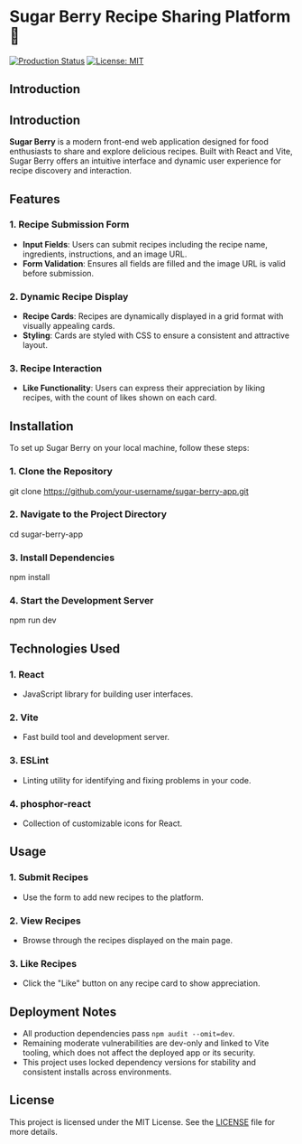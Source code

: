 # Sugar Berry Recipe Sharing Platform 🍓

[![Production Status](https://img.shields.io/badge/Production-Secure-brightgreen)]()
[![License: MIT](https://img.shields.io/badge/License-MIT-blue.svg)](LICENSE)

## Introduction

## Introduction

**Sugar Berry** is a modern front-end web application designed for food enthusiasts to share and explore delicious recipes. Built with React and Vite, Sugar Berry offers an intuitive interface and dynamic user experience for recipe discovery and interaction.

## Features

### 1. Recipe Submission Form

- **Input Fields**: Users can submit recipes including the recipe name, ingredients, instructions, and an image URL.
- **Form Validation**: Ensures all fields are filled and the image URL is valid before submission.

### 2. Dynamic Recipe Display

- **Recipe Cards**: Recipes are dynamically displayed in a grid format with visually appealing cards.
- **Styling**: Cards are styled with CSS to ensure a consistent and attractive layout.

### 3. Recipe Interaction

- **Like Functionality**: Users can express their appreciation by liking recipes, with the count of likes shown on each card.

## Installation

To set up Sugar Berry on your local machine, follow these steps:

### 1. Clone the Repository

git clone https://github.com/your-username/sugar-berry-app.git

### 2. Navigate to the Project Directory

cd sugar-berry-app

### 3. Install Dependencies

npm install

### 4. Start the Development Server

npm run dev

## Technologies Used

### 1. React

- JavaScript library for building user interfaces.

### 2. Vite

- Fast build tool and development server.

### 3. ESLint

- Linting utility for identifying and fixing problems in your code.

### 4. phosphor-react

- Collection of customizable icons for React.

## Usage

### 1. Submit Recipes

- Use the form to add new recipes to the platform.

### 2. View Recipes

- Browse through the recipes displayed on the main page.

### 3. Like Recipes

- Click the "Like" button on any recipe card to show appreciation.

## Deployment Notes

- All production dependencies pass `npm audit --omit=dev`.
- Remaining moderate vulnerabilities are dev-only and linked to Vite tooling, which does not affect the deployed app or its security.
- This project uses locked dependency versions for stability and consistent installs across environments.

## License

This project is licensed under the MIT License. See the [LICENSE](LICENSE) file for more details.
